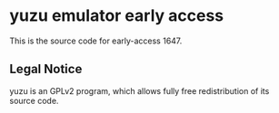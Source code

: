 yuzu emulator early access
=============

This is the source code for early-access 1647.

## Legal Notice

yuzu is an GPLv2 program, which allows fully free redistribution of its source code.